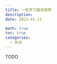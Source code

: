 ```yaml
---
title: 一些学习路径推荐
description: 
date: 2023-01-11

math: true
toc: true
categories:
  - 杂谈
---
```


TODO
